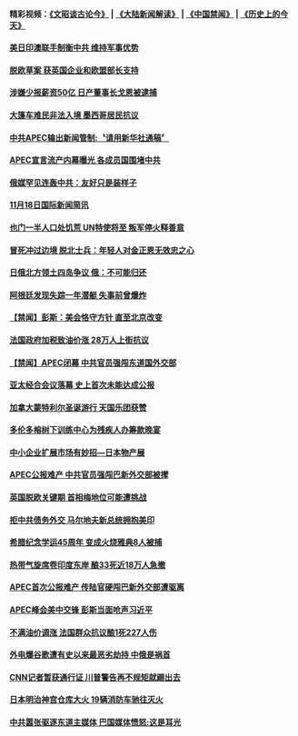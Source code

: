 #### 精彩视频：[《文昭谈古论今》](https://github.com/gfw-breaker/wenzhao/blob/master/README.md?t=11200031) | [《大陆新闻解读》](https://github.com/gfw-breaker/ntdtv-comedy/blob/master/README.md?t=11200031) | [《中国禁闻》](https://github.com/gfw-breaker/ntdtv-news/blob/master/README.md?t=11200031) | [《历史上的今天》](https://github.com/gfw-breaker/today-in-history/blob/master/README.md?t=11200031) 

#### [美日印澳联手制衡中共  维持军事优势](../pages/news202/a1399972.md?t=11200031) 


#### [脱欧草案 获英国企业和欧盟部长支持](../pages/news202/a1399958.md?t=11200031) 

#### [涉嫌少报薪资50亿 日产董事长戈恩被逮捕](../pages/news202/a1399957.md?t=11200031) 

#### [大篷车难民非法入境 墨西哥居民抗议](../pages/news202/a1399954.md?t=11200031) 

#### [中共APEC输出新闻管制:〝请用新华社通稿〞](../pages/news202/a1399947.md?t=11200031) 


#### [APEC宣言流产内幕曝光 各成员国围堵中共](../pages/news202/a1399933.md?t=11200031) 

#### [俄媒罕见连轰中共：友好只是装样子](../pages/news202/a1399886.md?t=11200031) 

#### [11月18日国际新闻简讯](../pages/news202/a1399926.md?t=11200031) 

#### [也门一半人口处饥荒 UN特使将至 叛军停火释善意](../pages/news202/a1399922.md?t=11200031) 

#### [冒死冲过边境 脱北士兵：年轻人对金正恩无效忠之心](../pages/news202/a1399909.md?t=11200031) 

#### [日俄北方领土四岛争议 俄：不可能归还](../pages/news202/a1399907.md?t=11200031) 

#### [阿根廷发现失踪一年潜艇 失事前曾爆炸](../pages/news202/a1399845.md?t=11200031) 

#### [【禁闻】彭斯：美会恪守方针 直至北京改变](../pages/news202/a1399874.md?t=11200031) 


#### [法国政府加税致油价涨 28万人上街抗议](../pages/news202/a1399870.md?t=11200031) 

#### [【禁闻】APEC闭幕 中共官员强闯东道国外交部](../pages/news202/a1399867.md?t=11200031) 

#### [亚太经合会议落幕 史上首次未能达成公报](../pages/news202/a1399848.md?t=11200031) 

#### [加拿大蒙特利尔圣诞游行 天国乐团获赞](../pages/news202/a1399859.md?t=11200031) 

#### [多伦多榕树下训练中心为残疾人办筹款晚宴](../pages/news202/a1399856.md?t=11200031) 

#### [中小企业扩展市场有妙招—日本物产展](../pages/news202/a1399854.md?t=11200031) 

#### [APEC公报难产 中共官员强闯巴新外交部被撵](../pages/news202/a1399850.md?t=11200031) 


#### [英国脱欧关键期 首相梅地位可能遭挑战](../pages/news202/a1399844.md?t=11200031) 

#### [拒中共债务外交 马尔地夫新总统拥抱美印](../pages/news202/a1399837.md?t=11200031) 

#### [希腊纪念学运45周年 变成火烧雅典8人被捕](../pages/news202/a1399833.md?t=11200031) 

#### [热带气旋席卷印度东岸 酿33死近18万人急撤](../pages/news202/a1399826.md?t=11200031) 

#### [APEC首次公报难产 传陆官硬闯巴新外交部遭驱离](../pages/news202/a1399817.md?t=11200031) 

#### [APEC峰会美中交锋 彭斯当面呛声习近平](../pages/news202/a1399728.md?t=11200031) 

#### [不满油价调涨 法国群众抗议酿1死227人伤](../pages/news202/a1399748.md?t=11200031) 

#### [外电爆谷歌遭有史以来最恶劣劫持 中俄是祸首](../pages/news202/a1399758.md?t=11200031) 

#### [CNN记者暂获通行证 川普警告再不规矩就踢出去](../pages/news202/a1399801.md?t=11200031) 

#### [日本明治神宫仓库大火 19辆消防车驰往灭火](../pages/news202/a1399800.md?t=11200031) 

#### [中共嚣张驱逐东道主媒体  巴国媒体愤怒:这是耳光](../pages/news202/a1399769.md?t=11200031) 

